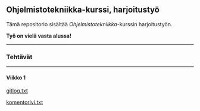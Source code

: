 ## Ohjelmistotekniikka-kurssi, harjoitustyö

Tämä repositorio sisältää *Ohjelmistotekniikka*-kurssin harjoitustyön.

**Työ on vielä vasta alussa!**

---

### Tehtävät
---
#### Viikko 1
[gitlog.txt](https://github.com/riinaalisah/ot-harjoitustyo/blob/master/laskarit/viikko1/gitlog.txt)

[komentorivi.txt](https://github.com/riinaalisah/ot-harjoitustyo/blob/master/laskarit/viikko1/komentorivi.txt)
